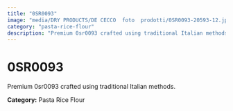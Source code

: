 ```yaml
---
title: "0SR0093"
image: "media/DRY PRODUCTS/DE CECCO  foto  prodotti/0SR0093-20593-12.jpg"
category: "pasta-rice-flour"
description: "Premium 0sr0093 crafted using traditional Italian methods."
---
```


# 0SR0093

Premium 0sr0093 crafted using traditional Italian methods.

**Category:** Pasta Rice Flour
